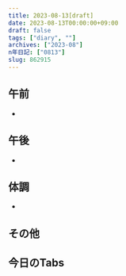 ```yaml
---
title: 2023-08-13[draft]
date: 2023-08-13T00:00:00+09:00
draft: false
tags: ["diary", ""]
archives: ["2023-08"]
n年日記: ["0813"]
slug: 862915
---
```

## 午前
- 
## 午後
- 
## 体調
- 
## その他
## 今日のTabs